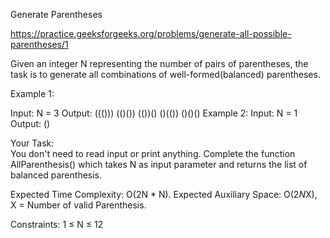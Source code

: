 Generate Parentheses

https://practice.geeksforgeeks.org/problems/generate-all-possible-parentheses/1

Given an integer N representing the number of pairs of parentheses, the task is to generate all combinations of well-formed(balanced) parentheses.


Example 1:

Input:
N = 3
Output:
((()))
(()())
(())()
()(())
()()()
Example 2:
Input:
N = 1
Output:
()

Your Task:  
You don't need to read input or print anything. Complete the function AllParenthesis() which takes N as input parameter and returns the list of balanced parenthesis.

Expected Time Complexity: O(2N * N).
Expected Auxiliary Space: O(2*N*X), X = Number of valid Parenthesis.

Constraints:
1 ≤ N ≤ 12
